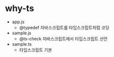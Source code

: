 # why-ts
- app.js
  - @typedef 자바스크립트를 타입스크립트처럼 코딩
- sample.js
  -  @ts-check 자바스크립트에서 타입스크립트 선언
- sample.ts
  - 타입스크립트 기본